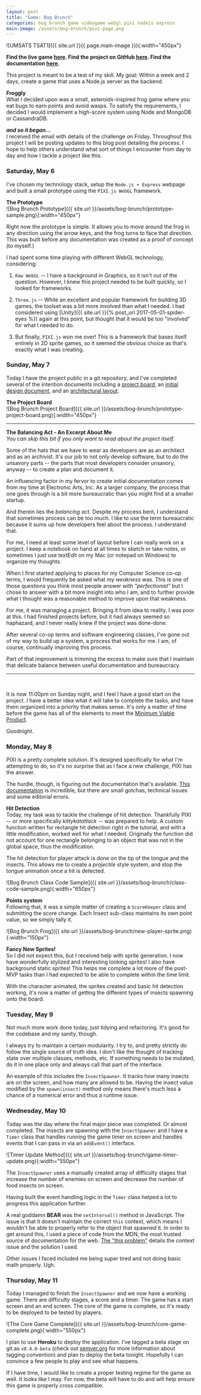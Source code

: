```yaml
---
layout: post
title: "Game: Bog Brunch"
categories: bog brunch game videogame webgl pixi nodejs express
main-image: /assets/bog-brunch/pixi-page.png
---
```


![UMSATS TSAT1]({{ site.url }}{{ page.main-image }}){:width="450px"}

**Find the live game [here](https://aqueous-refuge-74804.herokuapp.com). Find the project on GitHub [here](https://github.com/DotFreelance/floatplane). Find the documentation [here](https://github.com/DotFreelance/floatplane/wiki).**

This project is meant to be a test of my skill. My goal: Within a week and 2 days, create a game that uses a Node.js server as the backend.

**Froggly**  
What I decided upon was a small, asteroids-inspired frog game where you eat bugs to earn points and avoid wasps. To satisfy the requirements, I decided I would implement a high-score system using Node and MongoDB or CassandraDB.

_**and so it began...**_  
I received the email with details of the challenge on Friday. Throughout this project I will be posting updates to this blog post detailing the process. I hope to help others understand what sort of things I encounter from day to day and how I tackle a project like this.

### Saturday, May 6

I've chosen my technology stack, setup the `Node.js + Express` webpage and built a small
prototype using the `PIXI.js WebGL` framework.

**The Prototype**  
![Bog Brunch Prototype]({{ site.url }}/assets/bog-brunch/prototype-sample.png){:width="450px"}

Right now the prototype is simple. It allows you to move around the frog in any direction using the arrow keys, and the frog turns to face that direction. This was built before any documentation was created as a proof of concept (to myself.)

I had spent some time playing with different WebGL technology, considering:
1. `Raw WebGL` -- I have a background in Graphics, so it isn't out of the question. However, I knew this project needed to be built quickly, so I looked for frameworks.  

1. `Three.js` -- While an excellent and popular framework for building 3D games, the toolset was a bit more involved than what I needed. I had considered using [Unity]({{ site.url }}{% post_url 2017-05-01-spider-eyes %}) again at this point, but thought that it would be too "involved" for what I needed to do.  

1. But finally, `PIXI.js` won me over! This is a framework that bases itself entirely in 2D sprite games, so it seemed the obvious choice as that's exactly what I was creating.  

### Sunday, May 7

Today I have the project public in a git repository, and I've completed several of the intention documents including a [project board](https://github.com/DotFreelance/floatplane/projects/1), an [initial design document](https://github.com/DotFreelance/floatplane/wiki/Initial-Design-Plan), and an [architectural layout](https://github.com/DotFreelance/floatplane/wiki/Architecture).

**The Project Board**  
![Bog Brunch Project Board]({{ site.url }}/assets/bog-brunch/prototype-project-board.png){:width="450px"}

***
**The Balancing Act - An Excerpt About Me**  
_You can skip this bit if you only want to read about the project itself._  

Some of the hats that we have to wear as developers are as an architect and as an archivist. It's our job to not only develop software, but to do the unsavory parts -- the parts that most developers consider unsavory, anyway -- to create a plan and document it.

An influencing factor in my fervor to create initial documentation comes from my time at Electronic Arts, Inc. As a larger company, the process that one goes through is a bit more bureaucratic than you might find at a smaller startup.

And therein lies the _balancing act._ Despite my process bent, I understand that sometimes process can be too much. I like to use the term bureaucratic because it sums up how developers feel about the process. I understand that.

For me, I need at least some level of layout before I can really work on a project. I keep a notebook on hand at all times to sketch or take notes, or sometimes I just use textEdit on my Mac (or notepad on Windows) to organize my thoughts.

When I first started applying to places for my Computer Science co-op terms, I would frequently be asked what my _weakness_ was. This is one of those questions you think most people answer with _"perfectionist"_ but I chose to answer with a bit more insight into who I am, and to further provide what I thought was a reasonable method to improve upon that weakness.

For me, it was managing a project. Bringing it from idea to reality. I was poor at this. I had finished projects before, but it had always seemed so haphazard, and I never really knew if the project was done-done.

After several co-op terms and software engineering classes, I've gone out of my way to build up a system, a process that works for me. I am, of course, continually improving this process.

Part of that improvement is trimming the excess to make sure that I maintain that delicate balance between useful documentation and bureaucracy.  

***  
<br>

It is now 11:00pm on Sunday night, and I feel I have a good start on the project. I have a better idea what it will take to complete the tasks, and have them organized into a priority that makes sense. It's only a matter of time before the game has all of the elements to meet the [Minimum Viable Product](https://github.com/DotFreelance/floatplane/milestone/1).

Goodnight.

### Monday, May 8

PIXI is a pretty complete solution. It's designed specifically for what I'm attempting to do, so it's no surprise that as I face a new challenge, PIXI has the answer.

The hurdle, though, is figuring out the documentation that's available. [This documentation](https://github.com/kittykatattack/learningPixi) is incredible, but there are small gotchas, technical issues and some editorial errors.

**Hit Detection**  
Today, my task was to tackle the challenge of hit detection. Thankfully PIXI -- or more specifically _kittykatattack_ -- was prepared to help. A custom function written for rectangle hit detection right in the tutorial, and with a little modification, worked well for what I needed. Originally the function did not account for one rectangle belonging to an object that was not in the global space, thus the modification.

The hit detection for player attack is done on the tip of the tongue and the insects. This allows me to create a _projectile_ style system, and stop the tongue animation once a hit is detected.

![Bog Brunch Class Code Sample]({{ site.url }}/assets/bog-brunch/class-code-sample.png){:width="650px"}

**Points system**  
Following that, it was a simple matter of creating a `ScoreKeeper` class and submitting the score change. Each Insect sub-class maintains its own point value, so we simply tally it.

![Bog Brunch Frog]({{ site.url }}/assets/bog-brunch/new-player-sprite.png){:width="150px"}

**Fancy New Sprites!**  
So I did not expect this, but I received help with sprite generation. I now have wonderfully stylized and interesting looking sprites! I also have background static sprites! This helps me complete a lot more of the post-MVP tasks than I had expected to be able to complete within the time limit.

With the character animated, the sprites created and basic hit detection working, it's now a matter of getting the different types of insects spawning onto the board.

### Tuesday, May 9

Not much more work done today, just tidying and refactoring. It's good for the codebase and my sanity, though.

I always try to maintain a certain modularity. I try to, and pretty strictly do follow the single source of truth idea. I don't like the thought of tracking state over multiple classes, methods, etc. If something needs to be mutated, do it in one place only and always call that part of the interface.

An example of this includes the `InsectSpawner`. It tracks how many insects are on the screen, and how many are allowed to be. Having the insect value modified by the `spawn(insect)` method only means there's much less a chance of a numerical error and thus a runtime issue.

### Wednesday, May 10

Today was the day where the final major piece was completed. Or almost completed. The insects are spawning with the `InsectSpawner` and I have a `Timer` class that handles running the game timer on screen and handles events that I can pass in via an `addEvent()` interface.

![Timer Update Method]({{ site.url }}/assets/bog-brunch/game-timer-update.png){:width="550px"}

The `InsectSpawner` uses a manually created array of difficulty stages that increase the number of enemies on screen and decrease the number of food insects on screen.

Having built the event handling logic in the `Timer` class helped a lot to progress this application further.

A real goddamn **BEAR** was the `setInterval()` method in JavaScript. The issue is that it doesn't maintain the correct `this` context, which means I wouldn't be able to properly refer to the object that spawned it. In order to get around this, I used a piece of code from the MDN, the most trusted source of documentation for the web. [The "this problem"](https://developer.mozilla.org/en-US/docs/Web/API/WindowOrWorkerGlobalScope/setInterval#The_this_problem) details the context issue and the solution I used.

Other issues I faced included me being super tired and not doing basic math properly. Ugh.

### Thursday, May 11

Today I managed to finish the `InsectSpawner` and we now have a working game. There are difficulty stages, a score and a timer. The game has a start screen and an end screen. The core of the game is complete, so it's ready to be deployed to be tested by players.

![The Core Game Complete]({{ site.url }}/assets/bog-brunch/core-game-complete.png){:width="550px"}

I plan to use **Heroku** to deploy the application. I've tagged a beta stage on git as `v0.4.0-beta` (check out [semver.org](http://www.semver.org) for more information about tagging convention) and plan to deploy the beta tonight. Hopefully I can convince a few people to play and see what happens.

If I have time, I would like to create a proper testing regime for the game as well. It looks like I may. For now, the beta will have to do and will help ensure this game is properly cross compatible.
